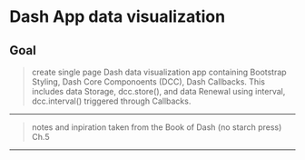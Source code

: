 # Dash App data visualization 

## Goal
> create single page Dash data visualization app containing Bootstrap Styling, Dash Core Componoents (DCC), Dash Callbacks. This includes data Storage, dcc.store(), and data Renewal using interval, dcc.interval() triggered through Callbacks.

---

> notes and inpiration taken from the Book of Dash (no starch press) Ch.5

---
